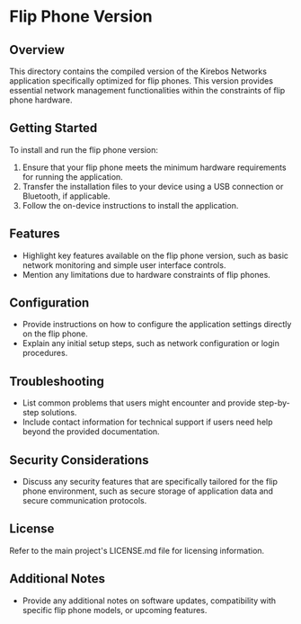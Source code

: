 # Flip Phone Version

## Overview
This directory contains the compiled version of the Kirebos Networks application specifically optimized for flip phones. This version provides essential network management functionalities within the constraints of flip phone hardware.

## Getting Started
To install and run the flip phone version:
1. Ensure that your flip phone meets the minimum hardware requirements for running the application.
2. Transfer the installation files to your device using a USB connection or Bluetooth, if applicable.
3. Follow the on-device instructions to install the application.

## Features
- Highlight key features available on the flip phone version, such as basic network monitoring and simple user interface controls.
- Mention any limitations due to hardware constraints of flip phones.

## Configuration
- Provide instructions on how to configure the application settings directly on the flip phone.
- Explain any initial setup steps, such as network configuration or login procedures.

## Troubleshooting
- List common problems that users might encounter and provide step-by-step solutions.
- Include contact information for technical support if users need help beyond the provided documentation.

## Security Considerations
- Discuss any security features that are specifically tailored for the flip phone environment, such as secure storage of application data and secure communication protocols.

## License
Refer to the main project's LICENSE.md file for licensing information.

## Additional Notes
- Provide any additional notes on software updates, compatibility with specific flip phone models, or upcoming features.
